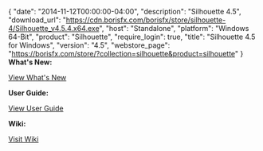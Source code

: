 {
  "date": "2014-11-12T00:00:00-04:00",
  "description": "Silhouette 4.5",
  "download_url": "https://cdn.borisfx.com/borisfx/store/silhouette-4/Silhouette_v4.5.4.x64.exe",
  "host": "Standalone",
  "platform": "Windows 64-Bit",
  "product": "Silhouette",
  "require_login": true,
  "title": "Silhouette 4.5 for Windows",
  "version": "4.5",
  "webstore_page": "https://borisfx.com/store/?collection=silhouette&product=silhouette"
}
**What's New:**

<a href="https://cdn.borisfx.com/borisfx/store/silhouette-4/WhatsNew.pdf" target="_blank">View What's New</a>

**User Guide:**

<a href="https://cdn.borisfx.com/borisfx/store/silhouette-4/Silhouette-4.5.4-UserGuide.pdf" target="_blank">View User Guide</a>


**Wiki:**

<a href="https://documentation.borisfx.com/wiki/sfx/" target="_blank">Visit Wiki</a>